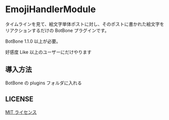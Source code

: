 # EmojiHandlerModule

タイムラインを見て、絵文字単体ポストに対し、そのポストに書かれた絵文字をリアクションするだけの BotBone プラグインです。

BotBone 1.1.0 以上が必要。

好感度 Like 以上のユーザーにだけやります

## 導入方法

BotBone の plugins フォルダに入れる

## LICENSE

[MIT ライセンス](LICENSE)